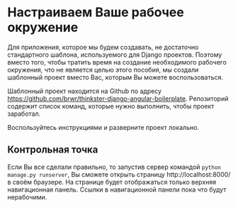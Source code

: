 # Настраиваем Ваше рабочее окружение

Для приложения, которое мы будем создавать, не достаточно стандартного шаблона, используемого для Django проектов. Поэтому вместо того, чтобы тратить время на создание необходимого рабочего окружения, что не является целью этого пособия, мы создали шаблонный проект вместо Вас, которым Вы можете воспользоваться.

Шаблонный проект находится на Github по адресу https://github.com/brwr/thinkster-django-angular-boilerplate. Репозиторий содержит список команд, которые нужно выполнить, чтобы проект заработал.

Воспользуйтесь инструкциями и разверните проект локально.

## Контрольная точка

Если Вы все сделали правильно, то запустив сервер командой `python manage.py runserver`, Вы сможете открыть страницу http://localhost:8000/ в своём браузере. На странице будет отображаться только верхняя навигационная панель. Ссылки в навигационной панели пока что будут нерабочими.

